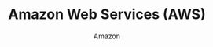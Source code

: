 ---
title: "Amazon Web Services (AWS)"
description: "A comprehensive cloud computing platform offering over 200 services for computing, storage, and more."
topic: "Cloud & DevOps"
category: tool
author: "Amazon"
url: "https://aws.amazon.com/"
tags: ["cloud", "aws", "infrastructure", "scalability"]
difficulty: intermediate
publishedAt: 2025-10-16
---